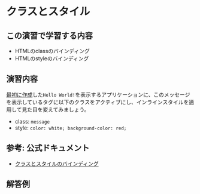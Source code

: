 # クラスとスタイル

## この演習で学習する内容
- HTMLのclassのバインディング
- HTMLのstyleのバインディング

## 演習内容
[最初に作成](./hello-world.md)した`Hello World!`を表示するアプリケーションに、このメッセージを表示しているタグに以下のクラスをアクティブにし、インラインスタイルを適用して見た目を変えてみましょう。

- class: `message`
- style: `color: white; background-color: red;`

## 参考: 公式ドキュメント
- [クラスとスタイルのバインディング](https://jp.vuejs.org/v2/guide/class-and-style.html)

## 解答例

